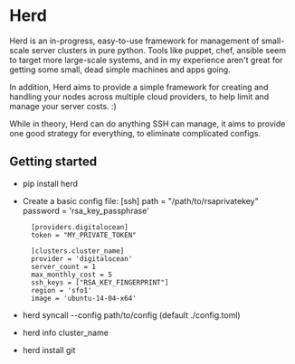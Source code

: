 # Herd

Herd is an in-progress, easy-to-use framework for management
of small-scale server clusters in pure python.
Tools like puppet, chef, ansible seem to target more large-scale systems, and in my
experience aren't great for getting some small, dead simple machines and apps
going.

In addition, Herd aims to provide a simple framework for creating and handling
your nodes across multiple cloud providers, to help limit and manage your
server costs. :)

While in theory, Herd can do anything SSH can manage, it aims to provide
one good strategy for everything, to eliminate complicated configs.

## Getting started

* pip install herd
* Create a basic config file:
        [ssh]
        path = "/path/to/rsaprivatekey"
        password = 'rsa_key_passphrase'

        [providers.digitalocean]
        token = "MY_PRIVATE_TOKEN"

        [clusters.cluster_name]
        provider = 'digitalocean'
        server_count = 1
        max_monthly_cost = 5
        ssh_keys = ["RSA_KEY_FINGERPRINT"]
        region = 'sfo1'
        image = 'ubuntu-14-04-x64'

* herd syncall --config path/to/config  (default ./config.toml)
* herd info cluster_name
* herd install git
